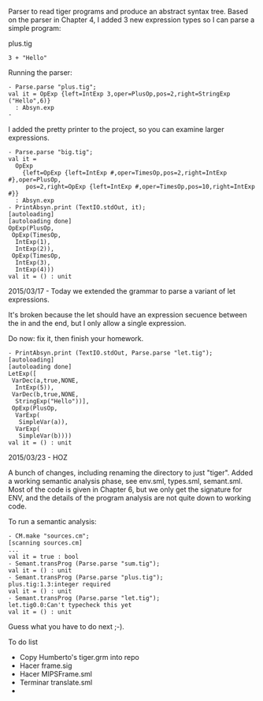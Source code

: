 Parser to read tiger programs and produce an abstract syntax
tree. Based on the parser in Chapter 4, I added 3 new expression types
so I can parse a simple program:

plus.tig
```
3 + "Hello"
```

Running the parser:
```
- Parse.parse "plus.tig";
val it = OpExp {left=IntExp 3,oper=PlusOp,pos=2,right=StringExp ("Hello",6)}
  : Absyn.exp
-
```

I added the pretty printer to the project, so you can examine larger
expressions.

```
- Parse.parse "big.tig";
val it =
  OpExp
    {left=OpExp {left=IntExp #,oper=TimesOp,pos=2,right=IntExp #},oper=PlusOp,
     pos=2,right=OpExp {left=IntExp #,oper=TimesOp,pos=10,right=IntExp #}}
  : Absyn.exp
- PrintAbsyn.print (TextIO.stdOut, it);
[autoloading]
[autoloading done]
OpExp(PlusOp,
 OpExp(TimesOp,
  IntExp(1),
  IntExp(2)),
 OpExp(TimesOp,
  IntExp(3),
  IntExp(4)))
val it = () : unit
```

2015/03/17 - Today we extended the grammar to parse a variant of let
expressions.

It's broken because the let should have an expression secuence between
the in and the end, but I only allow a single expression.

Do now: fix it, then finish your homework.

```
- PrintAbsyn.print (TextIO.stdOut, Parse.parse "let.tig");
[autoloading]
[autoloading done]
LetExp([
 VarDec(a,true,NONE,
  IntExp(5)),
 VarDec(b,true,NONE,
  StringExp("Hello"))],
 OpExp(PlusOp,
  VarExp(
   SimpleVar(a)),
  VarExp(
   SimpleVar(b))))
val it = () : unit
```
2015/03/23 - HOZ

A bunch of changes, including renaming the directory to just "tiger".
Added a working semantic analysis phase, see env.sml, types.sml, semant.sml.
Most of the code is given in Chapter 6, but we only get the signature for
ENV, and the details of the program analysis are not quite down to working
code.

To run a semantic analysis:

```
- CM.make "sources.cm";
[scanning sources.cm]
...
val it = true : bool
- Semant.transProg (Parse.parse "sum.tig");
val it = () : unit
- Semant.transProg (Parse.parse "plus.tig");
plus.tig:1.3:integer required
val it = () : unit
- Semant.transProg (Parse.parse "let.tig");
let.tig0.0:Can't typecheck this yet
val it = () : unit
```

Guess what you have to do next ;-).

To do list

- Copy Humberto's tiger.grm into repo
- Hacer frame.sig
- Hacer MIPSFrame.sml
- Terminar translate.sml
-
